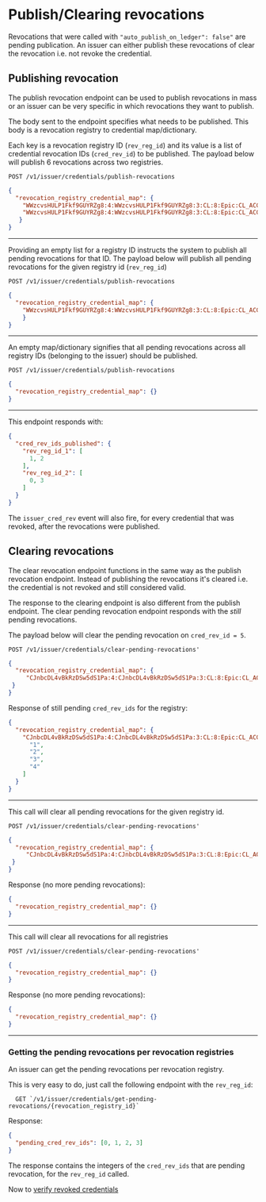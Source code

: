 # Publish/Clearing revocations

Revocations that were called with `"auto_publish_on_ledger": false"` are
pending publication.
An issuer can either publish these revocations of clear the revocation i.e.
not revoke the credential.

## Publishing revocation

The publish revocation endpoint can be used to publish revocations in mass or an
 issuer can be very specific in which revocations they want to publish.

The body sent to the endpoint specifies what needs to be published.
This body is a revocation registry to credential map/dictionary.

Each key is a revocation registry ID (`rev_reg_id`) and its value is a list
of credential revocation IDs (`cred_rev_id`) to be published.
The payload below will publish 6 revocations across two registries.

```http
POST /v1/issuer/credentials/publish-revocations
```

```json
{
  "revocation_registry_credential_map": {
    "WWzcvsHULP1Fkf9GUYRZg8:4:WWzcvsHULP1Fkf9GUYRZg8:3:CL:8:Epic:CL_ACCUM:cd2e0473-31f7-4cde-883d-6fceac1ce0d7":["1","2","3"],
    "WWzcvsHULP1Fkf9GUYRZg8:4:WWzcvsHULP1Fkf9GUYRZg8:3:CL:8:Epic:CL_ACCUM:bf1219ca-75bf-4931-911b-1fe2ace39683":["1","2","4"]
   }
}
```

***

Providing an empty list for a registry ID instructs the system to publish all
pending revocations for that ID. The payload below will publish all pending
revocations for the given registry id (`rev_reg_id`)

```http
POST /v1/issuer/credentials/publish-revocations
```

```json
{
  "revocation_registry_credential_map": {
    "WWzcvsHULP1Fkf9GUYRZg8:4:WWzcvsHULP1Fkf9GUYRZg8:3:CL:8:Epic:CL_ACCUM:cd2e0473-31f7-4cde-883d-6fceac1ce0d7":[]
    }
}
```

***

An empty map/dictionary signifies that all pending revocations across all
registry IDs (belonging to the issuer) should be published.

```http
POST /v1/issuer/credentials/publish-revocations
```

```json
{
  "revocation_registry_credential_map": {}
}
```

***

This endpoint responds with:

```json
{
  "cred_rev_ids_published": {
    "rev_reg_id_1": [
      1, 2
    ],
    "rev_reg_id_2": [
      0, 3
    ]
  }
}
```

The `issuer_cred_rev` event will also fire, for every credential that was
revoked, after the revocations were published.

## Clearing revocations

The clear revocation endpoint functions in the same way as the publish
revocation endpoint.
Instead of publishing the revocations it's cleared i.e. the credential is not
revoked and still considered valid.

The response to the clearing endpoint is also different from the publish endpoint.
The clear pending revocation endpoint responds with the *still* pending revocations.

The payload below will clear the pending revocation on `cred_rev_id = 5`.

```http
POST /v1/issuer/credentials/clear-pending-revocations'
```

```json
{
  "revocation_registry_credential_map": {
     "CJnbcDL4vBkRzDSw5dS1Pa:4:CJnbcDL4vBkRzDSw5dS1Pa:3:CL:8:Epic:CL_ACCUM:55bd2b4c-672b-4749-b8d3-b1b8137d1012":["5"]
 }
}
```

Response of still pending `cred_rev_ids` for the registry:

```json
{
  "revocation_registry_credential_map": {
    "CJnbcDL4vBkRzDSw5dS1Pa:4:CJnbcDL4vBkRzDSw5dS1Pa:3:CL:8:Epic:CL_ACCUM:55bd2b4c-672b-4749-b8d3-b1b8137d1012": [
      "1",
      "2",
      "3",
      "4"
    ]
  }
}
```

***

This call will clear all pending revocations for the given registry id.

```http
POST /v1/issuer/credentials/clear-pending-revocations'
```

```json
{
  "revocation_registry_credential_map": {
     "CJnbcDL4vBkRzDSw5dS1Pa:4:CJnbcDL4vBkRzDSw5dS1Pa:3:CL:8:Epic:CL_ACCUM:55bd2b4c-672b-4749-b8d3-b1b8137d1012":[]
 }
}
```

Response (no more pending revocations):

```json
{
  "revocation_registry_credential_map": {}
}
```

***

This call will clear all revocations for all registries

```http
POST /v1/issuer/credentials/clear-pending-revocations'
```

```json
{
  "revocation_registry_credential_map": {}
}
```

Response (no more pending revocations):

```json
{
  "revocation_registry_credential_map": {}
}
```

***

### Getting the pending revocations per revocation registries

An issuer can get the pending revocations per revocation registry.

This is very easy to do, just call the following endpoint with the `rev_reg_id`:

```http
  GET `/v1/issuer/credentials/get-pending-revocations/{revocation_registry_id}`
```

Response:

```json
{
  "pending_cred_rev_ids": [0, 1, 2, 3]
}
```

The response contains the integers of the `cred_rev_ids` that are pending revocation, for the `rev_reg_id` called.

Now to
[verify revoked credentials](../7.%20Verify%20Credential.md#Verifying-revoked-credentials)
